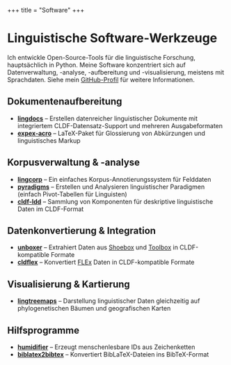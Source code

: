 +++
title = "Software"
+++

# Linguistische Software-Werkzeuge

Ich entwickle Open-Source-Tools für die linguistische Forschung, hauptsächlich in Python. Meine Software konzentriert sich auf Datenverwaltung, -analyse, -aufbereitung und -visualisierung, meistens mit Sprachdaten.
Siehe mein [GitHub-Profil](https://github.com/fmatter) für weitere Informationen.

## Dokumentenaufbereitung

- **[lingdocs](https://fl.mt/lingdocs)** – Erstellen datenreicher linguistischer Dokumente mit integriertem CLDF-Datensatz-Support und mehreren Ausgabeformaten
- **[expex-acro](https://ctan.org/pkg/expex-acro)** – LaTeX-Paket für Glossierung von Abkürzungen und linguistisches Markup

## Korpusverwaltung & -analyse

- **[lingcorp](https://fl.mt/lingcorp/)** – Ein einfaches Korpus-Annotierungssystem für Felddaten
- **[pyradigms](https://github.com/fmatter/pyradigms)** – Erstellen und Analysieren linguistischer Paradigmen (einfach Pivot-Tabellen für Linguisten)
- **[cldf-ldd](https://fl.mt/cldf-ldd)** – Sammlung von Komponenten für deskriptive linguistische Daten im CLDF-Format

## Datenkonvertierung & Integration

- **[unboxer](https://fl.mt/unboxer/)** – Extrahiert Daten aus [Shoebox](https://software.sil.org/shoebox/) und [Toolbox](https://software.sil.org/toolbox/) in CLDF-kompatible Formate
- **[cldflex](https://github.com/fmatter/cldflex)** – Konvertiert [FLEx](https://software.sil.org/fieldworks/) Daten in CLDF-kompatible Formate

## Visualisierung & Kartierung

- **[lingtreemaps](https://github.com/fmatter/lingtreemaps)** – Darstellung linguistischer Daten gleichzeitig auf phylogenetischen Bäumen und geografischen Karten

## Hilfsprogramme

- **[humidifier](https://github.com/fmatter/humidifier)** – Erzeugt menschenlesbare IDs aus Zeichenketten
- **[biblatex2bibtex](https://github.com/fmatter/biblatex2bibtex)** – Konvertiert BibLaTeX-Dateien ins BibTeX-Format